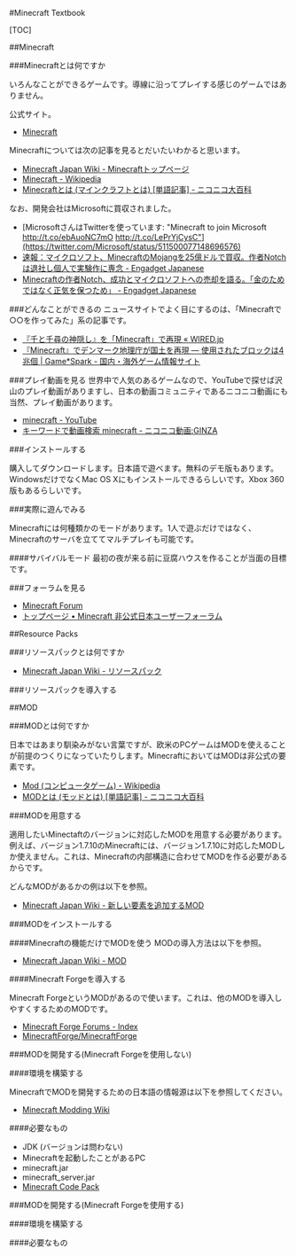 
#Minecraft Textbook

[TOC]

##Minecraft

###Minecraftとは何ですか

いろんなことができるゲームです。導線に沿ってプレイする感じのゲームではありません。

公式サイト。
* [Minecraft](https://minecraft.net/)

Minecraftについては次の記事を見るとだいたいわかると思います。

* [Minecraft Japan Wiki - Minecraftトップページ](http://www26.atwiki.jp/minecraft/pages/1061.html)
* [Minecraft - Wikipedia](http://ja.wikipedia.org/wiki/Minecraft)
* [Minecraftとは (マインクラフトとは) [単語記事] - ニコニコ大百科](http://dic.nicovideo.jp/a/minecraft)

なお、開発会社はMicrosoftに買収されました。

* [MicrosoftさんはTwitterを使っています: "Minecraft to join Microsoft http://t.co/ebAuoNC7mO http://t.co/LePrYjCysC"](https://twitter.com/Microsoft/status/511500077148696576)
* [速報：マイクロソフト、MinecraftのMojangを25億ドルで買収。作者Notchは退社し個人で実験作に専念 - Engadget Japanese](http://japanese.engadget.com/2014/09/15/minecraft-mojang-25-notch/)
* [Minecraftの作者Notch、成功とマイクロソフトへの売却を語る。「金のためではなく正気を保つため」 - Engadget Japanese](http://japanese.engadget.com/2014/09/15/minecraft-notch/)


###どんなことができるの
ニュースサイトでよく目にするのは、「Minecraftで○○を作ってみた」系の記事です。

* [『千と千尋の神隠し』を「Minecraft」で再現 « WIRED.jp](http://wired.jp/2014/01/17/minecraft-spirited-away/)
* [『Minecraft』でデンマーク地理庁が国土を再現 ― 使用されたブロックは4兆個 | Game*Spark - 国内・海外ゲーム情報サイト](http://www.gamespark.jp/article/2014/04/25/48104.html)

###プレイ動画を見る
世界中で人気のあるゲームなので、YouTubeで探せば沢山のプレイ動画がありますし、日本の動画コミュニティであるニコニコ動画にも当然、プレイ動画があります。

* [minecraft - YouTube](https://www.youtube.com/results?search_query=minecraft)
* [キーワードで動画検索 minecraft - ニコニコ動画:GINZA](http://www.nicovideo.jp/search/minecraft?sort=v&order=d)

###インストールする

購入してダウンロードします。日本語で遊べます。無料のデモ版もあります。WindowsだけでなくMac OS Xにもインストールできるらしいです。Xbox 360版もあるらしいです。

###実際に遊んでみる

Minecraftには何種類かのモードがあります。1人で遊ぶだけではなく、Minecraftのサーバを立ててマルチプレイも可能です。

####サバイバルモード
最初の夜が来る前に豆腐ハウスを作ることが当面の目標です。

###フォーラムを見る

* [Minecraft Forum](http://www.minecraftforum.net/)
* [トップページ • Minecraft 非公式日本ユーザーフォーラム](http://forum.minecraftuser.jp/)

##Resource Packs

###リソースパックとは何ですか

* [Minecraft Japan Wiki - リソースパック](http://www26.atwiki.jp/minecraft/pages/1093.html)

###リソースパックを導入する

##MOD

###MODとは何ですか

日本ではあまり馴染みがない言葉ですが、欧米のPCゲームはMODを使えることが前提のつくりになっていたりします。MinecraftにおいてはMODは非公式の要素です。

* [Mod (コンピュータゲーム) - Wikipedia](http://ja.wikipedia.org/wiki/Mod_(%E3%82%B3%E3%83%B3%E3%83%94%E3%83%A5%E3%83%BC%E3%82%BF%E3%82%B2%E3%83%BC%E3%83%A0))
* [MODとは (モッドとは) [単語記事] - ニコニコ大百科](http://dic.nicovideo.jp/a/mod)

###MODを用意する

適用したいMinectaftのバージョンに対応したMODを用意する必要があります。例えば、バージョン1.7.10のMinecraftには、バージョン1.7.10に対応したMODしか使えません。これは、Minecraftの内部構造に合わせてMODを作る必要があるからです。

どんなMODがあるかの例は以下を参照。

* [Minecraft Japan Wiki - 新しい要素を追加するMOD](http://www26.atwiki.jp/minecraft/pages/935.html)

###MODをインストールする

####Minecraftの機能だけでMODを使う
MODの導入方法は以下を参照。

* [Minecraft Japan Wiki - MOD](http://www26.atwiki.jp/minecraft/pages/940.html)

####Minecraft Forgeを導入する

Minecraft ForgeというMODがあるので使います。これは、他のMODを導入しやすくするためのMODです。

* [Minecraft Forge Forums - Index](http://www.minecraftforge.net/forum/)
* [MinecraftForge/MinecraftForge](https://github.com/MinecraftForge/MinecraftForge)

###MODを開発する(Minecraft Forgeを使用しない)


####環境を構築する

MinecraftでMODを開発するための日本語の情報源は以下を参照してください。

* [Minecraft Modding Wiki](http://minecraftjp.info/modding/index.php/Minecraft_Modding_Wiki)

####必要なもの

* JDK (バージョンは問わない)
* Minecraftを起動したことがあるPC
* minecraft.jar
* minecraft_server.jar
* [Minecraft Code Pack](http://mcp.ocean-labs.de/)


###MODを開発する(Minecraft Forgeを使用する)

####環境を構築する

####必要なもの

